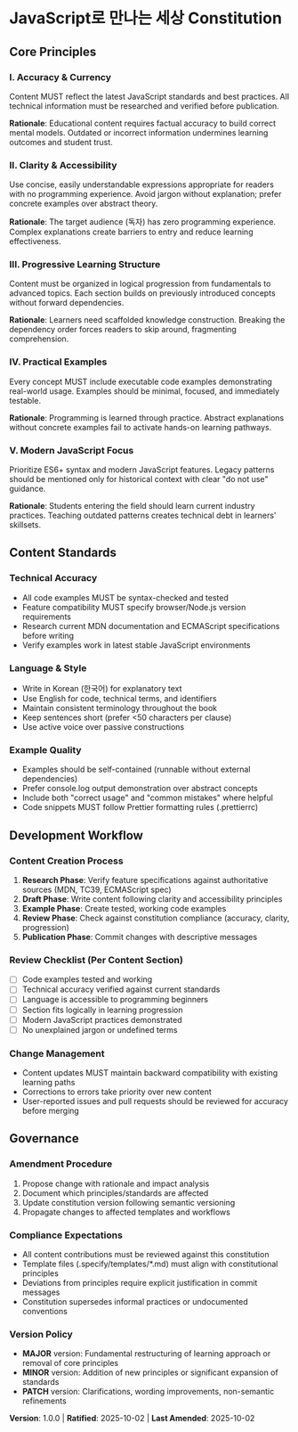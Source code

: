 <!--
Sync Impact Report:
- Version: NONE → 1.0.0 (Initial constitution)
- Principles created: 5 core principles for JavaScript tutorial book
- Sections added: Core Principles, Content Standards, Development Workflow, Governance
- Templates status:
  ✅ plan-template.md - aligned with accuracy and research principles
  ✅ spec-template.md - aligned with clarity and user-focused requirements
  ✅ tasks-template.md - aligned with validation and review workflow
- Deferred items: NONE
- Notes: First constitution version tailored for educational JavaScript content
-->

# JavaScript로 만나는 세상 Constitution

## Core Principles

### I. Accuracy & Currency
Content MUST reflect the latest JavaScript standards and best practices. All technical information must be researched and verified before publication.

**Rationale**: Educational content requires factual accuracy to build correct mental models. Outdated or incorrect information undermines learning outcomes and student trust.

### II. Clarity & Accessibility
Use concise, easily understandable expressions appropriate for readers with no programming experience. Avoid jargon without explanation; prefer concrete examples over abstract theory.

**Rationale**: The target audience (독자) has zero programming experience. Complex explanations create barriers to entry and reduce learning effectiveness.

### III. Progressive Learning Structure
Content must be organized in logical progression from fundamentals to advanced topics. Each section builds on previously introduced concepts without forward dependencies.

**Rationale**: Learners need scaffolded knowledge construction. Breaking the dependency order forces readers to skip around, fragmenting comprehension.

### IV. Practical Examples
Every concept MUST include executable code examples demonstrating real-world usage. Examples should be minimal, focused, and immediately testable.

**Rationale**: Programming is learned through practice. Abstract explanations without concrete examples fail to activate hands-on learning pathways.

### V. Modern JavaScript Focus
Prioritize ES6+ syntax and modern JavaScript features. Legacy patterns should be mentioned only for historical context with clear "do not use" guidance.

**Rationale**: Students entering the field should learn current industry practices. Teaching outdated patterns creates technical debt in learners' skillsets.

## Content Standards

### Technical Accuracy
- All code examples MUST be syntax-checked and tested
- Feature compatibility MUST specify browser/Node.js version requirements
- Research current MDN documentation and ECMAScript specifications before writing
- Verify examples work in latest stable JavaScript environments

### Language & Style
- Write in Korean (한국어) for explanatory text
- Use English for code, technical terms, and identifiers
- Maintain consistent terminology throughout the book
- Keep sentences short (prefer <50 characters per clause)
- Use active voice over passive constructions

### Example Quality
- Examples should be self-contained (runnable without external dependencies)
- Prefer console.log output demonstration over abstract concepts
- Include both "correct usage" and "common mistakes" where helpful
- Code snippets MUST follow Prettier formatting rules (.prettierrc)

## Development Workflow

### Content Creation Process
1. **Research Phase**: Verify feature specifications against authoritative sources (MDN, TC39, ECMAScript spec)
2. **Draft Phase**: Write content following clarity and accessibility principles
3. **Example Phase**: Create tested, working code examples
4. **Review Phase**: Check against constitution compliance (accuracy, clarity, progression)
5. **Publication Phase**: Commit changes with descriptive messages

### Review Checklist (Per Content Section)
- [ ] Code examples tested and working
- [ ] Technical accuracy verified against current standards
- [ ] Language is accessible to programming beginners
- [ ] Section fits logically in learning progression
- [ ] Modern JavaScript practices demonstrated
- [ ] No unexplained jargon or undefined terms

### Change Management
- Content updates MUST maintain backward compatibility with existing learning paths
- Corrections to errors take priority over new content
- User-reported issues and pull requests should be reviewed for accuracy before merging

## Governance

### Amendment Procedure
1. Propose change with rationale and impact analysis
2. Document which principles/standards are affected
3. Update constitution version following semantic versioning
4. Propagate changes to affected templates and workflows

### Compliance Expectations
- All content contributions must be reviewed against this constitution
- Template files (.specify/templates/*.md) must align with constitutional principles
- Deviations from principles require explicit justification in commit messages
- Constitution supersedes informal practices or undocumented conventions

### Version Policy
- **MAJOR** version: Fundamental restructuring of learning approach or removal of core principles
- **MINOR** version: Addition of new principles or significant expansion of standards
- **PATCH** version: Clarifications, wording improvements, non-semantic refinements

**Version**: 1.0.0 | **Ratified**: 2025-10-02 | **Last Amended**: 2025-10-02
